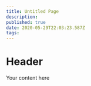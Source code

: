 ```yaml
---
title: Untitled Page
description: 
published: true
date: 2020-05-29T22:03:23.587Z
tags: 
---
```


# Header
Your content here